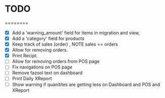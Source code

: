 
# TODO
========


- [X] Add a 'warning_amount' field for items in migration and view,
- [X] Add a 'category' field for products
- [X] Keep track of sales (order) , NOTE sales == orders 
- [X] Allow for removing orders.
- [X] Print Recipt.
- [ ] Allow for removing orders from POS page
- [ ] Fix navigations on POS page
- [ ] Remove fazool text on dashboard
- [ ] Print Daily XReport
- [ ] Show warning if quanitites are getting less on Dashboard and POS and XReport